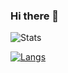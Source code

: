 ### Hi there 👋

<!--
**RABCbot/rabcbot** is a ✨ _special_ ✨ repository because its `README.md` (this file) appears on your GitHub profile.

Here are some ideas to get you started:

- 🔭 I’m currently working on ...
- 🌱 I’m currently learning ...
- 👯 I’m looking to collaborate on ...
- 🤔 I’m looking for help with ...
- 💬 Ask me about ...
- 📫 How to reach me: ...
- 😄 Pronouns: ...
- ⚡ Fun fact: ...
-->

![Stats](https://github-readme-stats.vercel.app/api?username=rabcbot&show_icons=true&count_private=true&include_all_commits=true&custom_title=RABCbot%21&hide_border=true&theme=vision-friendly-dark)

[![Langs](https://github-readme-stats.vercel.app/api/top-langs/?username=rabcbot&theme=vision-friendly-dark)](https://github.com/anuraghazra/github-readme-stats)

